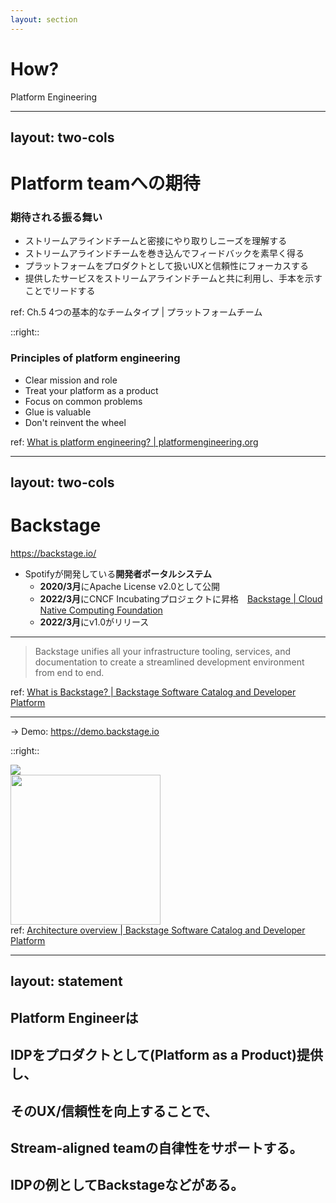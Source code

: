 ```yaml
---
layout: section
---
```


# How?
Platform Engineering

---
layout: two-cols
---

# Platform teamへの期待

### 期待される振る舞い

<div class="text-xs">

* ストリームアラインドチームと密接にやり取りしニーズを理解する
* ストリームアラインドチームを巻き込んでフィードバックを素早く得る
* <span class="text-green-400">プラットフォームをプロダクトとして扱いUXと信頼性にフォーカスする</span>
* 提供したサービスをストリームアラインドチームと共に利用し、手本を示すことでリードする

<p class="text-xs">ref: Ch.5 4つの基本的なチームタイプ | プラットフォームチーム</p>
</div>

::right::

<div class="mt-13">

### Principles of platform engineering

<div class="text-xs">

* Clear mission and role
* <span class="text-green-400">Treat your platform as a product</span>
* Focus on common problems
* Glue is valuable
* Don't reinvent the wheel

<p class="text-xs">ref: <a href="https://platformengineering.org/blog/what-is-platform-engineering">What is platform engineering? | platformengineering.org</a></p>
</div>

</div>

---
layout: two-cols
---

# Backstage
https://backstage.io/

* Spotifyが開発している**開発者ポータルシステム**
  * **2020/3月**にApache License v2.0として公開
  * **2022/3月**にCNCF Incubatingプロジェクトに昇格　[Backstage \| Cloud Native Computing Foundation](https://www.cncf.io/projects/backstage/)
  * **2022/3月**にv1.0がリリース

<div class="mt-3 mb-3">
  <hr/>
</div>

> Backstage unifies all your infrastructure tooling, services, and documentation to create a streamlined development environment from end to end.

<p class="text-xs">ref: <a href="https://backstage.io/docs/overview/what-is-backstage">What is Backstage? | Backstage Software Catalog and Developer Platform</a></p>

<div class="mt-3 mb-3">
  <hr/>
</div>

→ Demo: https://demo.backstage.io

::right::

<div class="mt-5 ml-5 text-xs">
  <div class="mb-1"><img src="/4-how-backstage1.png"/></div>
  <div class="mb-1"><img src="/4-how-backstage2.png" style="height:240px"/></div>
  <div>ref: <a href="https://backstage.io/docs/overview/architecture-overview">Architecture overview | Backstage Software Catalog and Developer Platform</a></div>
</div>

---
layout: statement
---

## <span class="text-green-400">Platform Engineer</span>は
## <span class="text-green-400">IDPをプロダクトとして(Platform as a Product)</span>提供し、
## そのUX/信頼性を向上することで、
## Stream-aligned teamの自律性をサポートする。
## IDPの例として<span class="text-green-400">Backstage</span>などがある。
